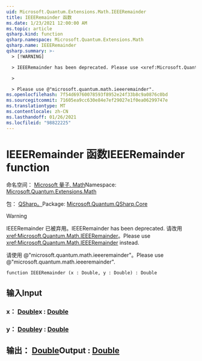 ```yaml
---
uid: Microsoft.Quantum.Extensions.Math.IEEERemainder
title: IEEERemainder 函数
ms.date: 1/23/2021 12:00:00 AM
ms.topic: article
qsharp.kind: function
qsharp.namespace: Microsoft.Quantum.Extensions.Math
qsharp.name: IEEERemainder
qsharp.summary: >-
  > [!WARNING]

  > IEEERemainder has been deprecated. Please use <xref:Microsoft.Quantum.Math.IEEERemainder> instead.

  >

  > Please use @"microsoft.quantum.math.ieeeremainder".
ms.openlocfilehash: 7f54d69760078593f8952e24f33b8c9a0876c0bd
ms.sourcegitcommit: 71605ea9cc630e84e7ef29027e1f0ea06299747e
ms.translationtype: MT
ms.contentlocale: zh-CN
ms.lasthandoff: 01/26/2021
ms.locfileid: "98822225"
---
```

# <a name="ieeeremainder-function"></a><span data-ttu-id="500cc-102">IEEERemainder 函数</span><span class="sxs-lookup"><span data-stu-id="500cc-102">IEEERemainder function</span></span>

<span data-ttu-id="500cc-103">命名空间： [Microsoft 量子. Math](xref:Microsoft.Quantum.Extensions.Math)</span><span class="sxs-lookup"><span data-stu-id="500cc-103">Namespace: [Microsoft.Quantum.Extensions.Math](xref:Microsoft.Quantum.Extensions.Math)</span></span>

<span data-ttu-id="500cc-104">包： [QSharp。](https://nuget.org/packages/Microsoft.Quantum.QSharp.Core)</span><span class="sxs-lookup"><span data-stu-id="500cc-104">Package: [Microsoft.Quantum.QSharp.Core](https://nuget.org/packages/Microsoft.Quantum.QSharp.Core)</span></span>


> [!WARNING]
> <span data-ttu-id="500cc-105">IEEERemainder 已被弃用。</span><span class="sxs-lookup"><span data-stu-id="500cc-105">IEEERemainder has been deprecated.</span></span> <span data-ttu-id="500cc-106">请改用 <xref:Microsoft.Quantum.Math.IEEERemainder>。</span><span class="sxs-lookup"><span data-stu-id="500cc-106">Please use <xref:Microsoft.Quantum.Math.IEEERemainder> instead.</span></span>
>
> <span data-ttu-id="500cc-107">请使用 @"microsoft.quantum.math.ieeeremainder"。</span><span class="sxs-lookup"><span data-stu-id="500cc-107">Please use @"microsoft.quantum.math.ieeeremainder".</span></span>



```qsharp
function IEEERemainder (x : Double, y : Double) : Double
```


## <a name="input"></a><span data-ttu-id="500cc-108">输入</span><span class="sxs-lookup"><span data-stu-id="500cc-108">Input</span></span>

### <a name="x--double"></a><span data-ttu-id="500cc-109">x： [Double](xref:microsoft.quantum.lang-ref.double)</span><span class="sxs-lookup"><span data-stu-id="500cc-109">x : [Double](xref:microsoft.quantum.lang-ref.double)</span></span>




### <a name="y--double"></a><span data-ttu-id="500cc-110">y： [Double](xref:microsoft.quantum.lang-ref.double)</span><span class="sxs-lookup"><span data-stu-id="500cc-110">y : [Double](xref:microsoft.quantum.lang-ref.double)</span></span>





## <a name="output--double"></a><span data-ttu-id="500cc-111">输出： [Double](xref:microsoft.quantum.lang-ref.double)</span><span class="sxs-lookup"><span data-stu-id="500cc-111">Output : [Double](xref:microsoft.quantum.lang-ref.double)</span></span>

